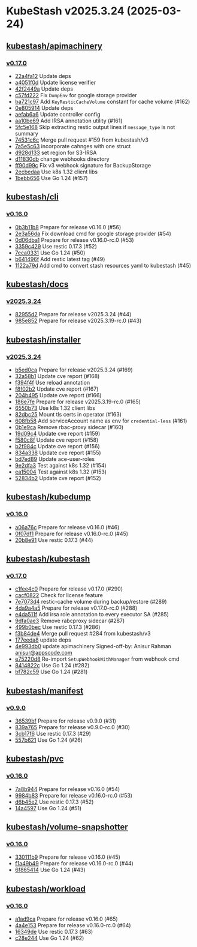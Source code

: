 # KubeStash v2025.3.24 (2025-03-24)


## [kubestash/apimachinery](https://github.com/kubestash/apimachinery)

### [v0.17.0](https://github.com/kubestash/apimachinery/releases/tag/v0.17.0)

- [22a4fa12](https://github.com/kubestash/apimachinery/commit/22a4fa12) Update deps
- [a4051f0d](https://github.com/kubestash/apimachinery/commit/a4051f0d) Update license verifier
- [42f2449a](https://github.com/kubestash/apimachinery/commit/42f2449a) Update deps
- [c57fd222](https://github.com/kubestash/apimachinery/commit/c57fd222) Fix `DumpEnv` for google storage provider
- [ba721c97](https://github.com/kubestash/apimachinery/commit/ba721c97) Add `KeyResticCacheVolume` constant for cache volume (#162)
- [0e805914](https://github.com/kubestash/apimachinery/commit/0e805914) Update deps
- [aefab6a6](https://github.com/kubestash/apimachinery/commit/aefab6a6) Update controller config
- [aa10be69](https://github.com/kubestash/apimachinery/commit/aa10be69) Add IRSA annotation utility (#161)
- [5fc5e168](https://github.com/kubestash/apimachinery/commit/5fc5e168) Skip extracting restic output lines if `message_type` is not summary
- [74531c6c](https://github.com/kubestash/apimachinery/commit/74531c6c) Merge pull request #159 from kubestash/v3
- [7a5e5c63](https://github.com/kubestash/apimachinery/commit/7a5e5c63) incorporate cahnges with one struct
- [d928d133](https://github.com/kubestash/apimachinery/commit/d928d133) set region for S3-IRSA
- [d11830db](https://github.com/kubestash/apimachinery/commit/d11830db) change webhooks directory
- [ff90d99c](https://github.com/kubestash/apimachinery/commit/ff90d99c) Fix v3 webhook signature for BackupStorage
- [2ecbedaa](https://github.com/kubestash/apimachinery/commit/2ecbedaa) Use k8s 1.32 client libs
- [1bebb656](https://github.com/kubestash/apimachinery/commit/1bebb656) Use Go 1.24 (#157)



## [kubestash/cli](https://github.com/kubestash/cli)

### [v0.16.0](https://github.com/kubestash/cli/releases/tag/v0.16.0)

- [0b3b11b8](https://github.com/kubestash/cli/commit/0b3b11b8) Prepare for release v0.16.0 (#56)
- [2e3a56da](https://github.com/kubestash/cli/commit/2e3a56da) Fix download cmd for google storage provider (#54)
- [0d06dba1](https://github.com/kubestash/cli/commit/0d06dba1) Prepare for release v0.16.0-rc.0 (#53)
- [3359c429](https://github.com/kubestash/cli/commit/3359c429) Use restic 0.17.3 (#52)
- [7eca0331](https://github.com/kubestash/cli/commit/7eca0331) Use Go 1.24 (#50)
- [b641496f](https://github.com/kubestash/cli/commit/b641496f) Add restic latest tag (#49)
- [1122a79d](https://github.com/kubestash/cli/commit/1122a79d) Add cmd to convert stash resources yaml to kubestash (#45)



## [kubestash/docs](https://github.com/kubestash/docs)

### [v2025.3.24](https://github.com/kubestash/docs/releases/tag/v2025.3.24)

- [82955d2](https://github.com/kubestash/docs/commit/82955d2) Prepare for release v2025.3.24 (#44)
- [985e852](https://github.com/kubestash/docs/commit/985e852) Prepare for release v2025.3.19-rc.0 (#43)



## [kubestash/installer](https://github.com/kubestash/installer)

### [v2025.3.24](https://github.com/kubestash/installer/releases/tag/v2025.3.24)

- [b5ed0ca](https://github.com/kubestash/installer/commit/b5ed0ca) Prepare for release v2025.3.24 (#169)
- [32a58b1](https://github.com/kubestash/installer/commit/32a58b1) Update cve report (#168)
- [f394f4f](https://github.com/kubestash/installer/commit/f394f4f) Use reload annotation
- [f8f02b2](https://github.com/kubestash/installer/commit/f8f02b2) Update cve report (#167)
- [204b495](https://github.com/kubestash/installer/commit/204b495) Update cve report (#166)
- [186e7fe](https://github.com/kubestash/installer/commit/186e7fe) Prepare for release v2025.3.19-rc.0 (#165)
- [6550b73](https://github.com/kubestash/installer/commit/6550b73) Use k8s 1.32 client libs
- [82dbc25](https://github.com/kubestash/installer/commit/82dbc25) Mount tls certs in operator (#163)
- [608fb58](https://github.com/kubestash/installer/commit/608fb58) Add serviceAccount name as env for `credential-less` (#161)
- [0b1e9ca](https://github.com/kubestash/installer/commit/0b1e9ca) Remove rbac-proxy sidecar (#160)
- [19d09c4](https://github.com/kubestash/installer/commit/19d09c4) Update cve report (#159)
- [f580c8f](https://github.com/kubestash/installer/commit/f580c8f) Update cve report (#158)
- [b2f984c](https://github.com/kubestash/installer/commit/b2f984c) Update cve report (#156)
- [834a338](https://github.com/kubestash/installer/commit/834a338) Update cve report (#155)
- [bd7ed89](https://github.com/kubestash/installer/commit/bd7ed89) Update ace-user-roles
- [9e2dfa3](https://github.com/kubestash/installer/commit/9e2dfa3) Test against k8s 1.32 (#154)
- [ea15004](https://github.com/kubestash/installer/commit/ea15004) Test against k8s 1.32 (#153)
- [52834b2](https://github.com/kubestash/installer/commit/52834b2) Update cve report (#152)



## [kubestash/kubedump](https://github.com/kubestash/kubedump)

### [v0.16.0](https://github.com/kubestash/kubedump/releases/tag/v0.16.0)

- [a06a76c](https://github.com/kubestash/kubedump/commit/a06a76c) Prepare for release v0.16.0 (#46)
- [0f07df1](https://github.com/kubestash/kubedump/commit/0f07df1) Prepare for release v0.16.0-rc.0 (#45)
- [20b8e91](https://github.com/kubestash/kubedump/commit/20b8e91) Use restic 0.17.3 (#44)



## [kubestash/kubestash](https://github.com/kubestash/kubestash)

### [v0.17.0](https://github.com/kubestash/kubestash/releases/tag/v0.17.0)

- [c1fee4c0](https://github.com/kubestash/kubestash/commit/c1fee4c0) Prepare for release v0.17.0 (#290)
- [cacf0822](https://github.com/kubestash/kubestash/commit/cacf0822) Check for license feature
- [7e7073d4](https://github.com/kubestash/kubestash/commit/7e7073d4) restic-cache volume during backup/restore (#289)
- [4da9a4a5](https://github.com/kubestash/kubestash/commit/4da9a4a5) Prepare for release v0.17.0-rc.0 (#288)
- [e4da511f](https://github.com/kubestash/kubestash/commit/e4da511f) Add irsa role annotation to every executor SA (#285)
- [9dfa0ae3](https://github.com/kubestash/kubestash/commit/9dfa0ae3) Remove rabcproxy sidecar (#287)
- [499b0bec](https://github.com/kubestash/kubestash/commit/499b0bec) Use restic 0.17.3 (#286)
- [f3b84de4](https://github.com/kubestash/kubestash/commit/f3b84de4) Merge pull request #284 from kubestash/v3
- [177eeda8](https://github.com/kubestash/kubestash/commit/177eeda8) update deps
- [4e993db0](https://github.com/kubestash/kubestash/commit/4e993db0) update apimachinery Signed-off-by: Anisur Rahman <anisur@appscode.com>
- [e75220d8](https://github.com/kubestash/kubestash/commit/e75220d8) Re-import `SetupWebhookWithManager` from webhook cmd
- [8414822c](https://github.com/kubestash/kubestash/commit/8414822c) Use Go 1.24 (#282)
- [bf782c59](https://github.com/kubestash/kubestash/commit/bf782c59) Use Go 1.24 (#281)



## [kubestash/manifest](https://github.com/kubestash/manifest)

### [v0.9.0](https://github.com/kubestash/manifest/releases/tag/v0.9.0)

- [36539bf](https://github.com/kubestash/manifest/commit/36539bf) Prepare for release v0.9.0 (#31)
- [839a765](https://github.com/kubestash/manifest/commit/839a765) Prepare for release v0.9.0-rc.0 (#30)
- [3cb17f6](https://github.com/kubestash/manifest/commit/3cb17f6) Use restic 0.17.3 (#29)
- [557b621](https://github.com/kubestash/manifest/commit/557b621) Use Go 1.24 (#26)



## [kubestash/pvc](https://github.com/kubestash/pvc)

### [v0.16.0](https://github.com/kubestash/pvc/releases/tag/v0.16.0)

- [7a8b944](https://github.com/kubestash/pvc/commit/7a8b944) Prepare for release v0.16.0 (#54)
- [9984b83](https://github.com/kubestash/pvc/commit/9984b83) Prepare for release v0.16.0-rc.0 (#53)
- [d6b45e2](https://github.com/kubestash/pvc/commit/d6b45e2) Use restic 0.17.3 (#52)
- [14a4597](https://github.com/kubestash/pvc/commit/14a4597) Use Go 1.24 (#51)



## [kubestash/volume-snapshotter](https://github.com/kubestash/volume-snapshotter)

### [v0.16.0](https://github.com/kubestash/volume-snapshotter/releases/tag/v0.16.0)

- [330111b9](https://github.com/kubestash/volume-snapshotter/commit/330111b9) Prepare for release v0.16.0 (#45)
- [f1a49b49](https://github.com/kubestash/volume-snapshotter/commit/f1a49b49) Prepare for release v0.16.0-rc.0 (#44)
- [6f865414](https://github.com/kubestash/volume-snapshotter/commit/6f865414) Use Go 1.24 (#43)



## [kubestash/workload](https://github.com/kubestash/workload)

### [v0.16.0](https://github.com/kubestash/workload/releases/tag/v0.16.0)

- [a1ad9ca](https://github.com/kubestash/workload/commit/a1ad9ca) Prepare for release v0.16.0 (#65)
- [4a4e153](https://github.com/kubestash/workload/commit/4a4e153) Prepare for release v0.16.0-rc.0 (#64)
- [16349de](https://github.com/kubestash/workload/commit/16349de) Use restic 0.17.3 (#63)
- [c28e244](https://github.com/kubestash/workload/commit/c28e244) Use Go 1.24 (#62)



